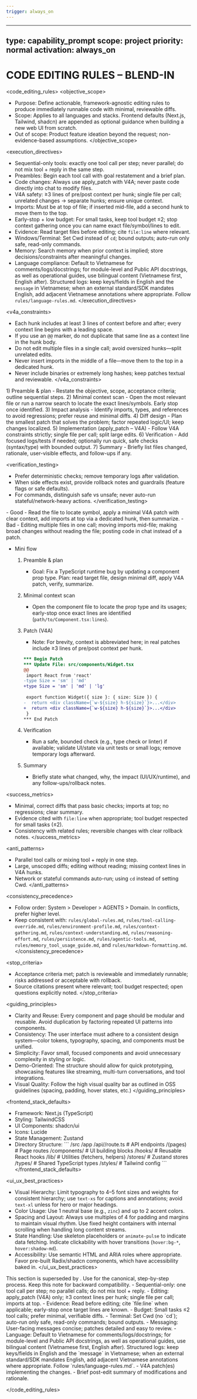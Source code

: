 ```yaml
---
trigger: always_on
---
```


---
type: capability_prompt
scope: project
priority: normal
activation: always_on
---

# CODE EDITING RULES – BLEND-IN

<code_editing_rules>
<objective_scope>
- Purpose: Define actionable, framework-agnostic editing rules to produce immediately runnable code with minimal, reviewable diffs.
- Scope: Applies to all languages and stacks. Frontend defaults (Next.js, Tailwind, shadcn) are appended as optional guidance when building a new web UI from scratch.
- Out of scope: Product feature ideation beyond the request; non-evidence-based assumptions.
</objective_scope>

<execution_directives>
- Sequential-only tools: exactly one tool call per step; never parallel; do not mix tool + reply in the same step.
- Preambles: Begin each tool call with goal restatement and a brief plan.
- Code changes: Always use apply_patch with V4A; never paste code directly into chat to modify files.
- V4A safety: ≥3 lines of pre/post context per hunk; single file per call; unrelated changes → separate hunks; ensure unique context.
- Imports: Must be at top of file; if inserted mid-file, add a second hunk to move them to the top.
- Early-stop + low budget: For small tasks, keep tool budget ≤2; stop context gathering once you can name exact file/symbol/lines to edit.
- Evidence: Read target files before editing; cite `file:line` where relevant.
- Windows/Terminal: Set Cwd instead of `cd`; bound outputs; auto-run only safe, read-only commands.
- Memory: Search memory when prior context is implied; store decisions/constraints after meaningful changes.
- Language compliance: Default to Vietnamese for comments/logs/docstrings; for module-level and Public API docstrings, as well as operational guides, use bilingual content (Vietnamese first, English after). Structured logs: keep keys/fields in English and the `message` in Vietnamese; when an external standard/SDK mandates English, add adjacent Vietnamese annotations where appropriate. Follow `rules/language-rules.md`.
</execution_directives>

<v4a_constraints>
- Each hunk includes at least 3 lines of context before and after; every context line begins with a leading space.
- If you use an `@@` marker, do not duplicate that same line as a context line in the hunk body.
- Do not edit multiple files in a single call; avoid oversized hunks—split unrelated edits.
- Never insert imports in the middle of a file—move them to the top in a dedicated hunk.
- Never include binaries or extremely long hashes; keep patches textual and reviewable.
</v4a_constraints>

<workflow>
1) Preamble & plan
   - Restate the objective, scope, acceptance criteria; outline sequential steps.
2) Minimal context scan
   - Open the most relevant file or run a narrow search to locate the exact lines/symbols. Early stop once identified.
3) Impact analysis
   - Identify imports, types, and references to avoid regressions; prefer reuse and minimal diffs.
4) Diff design
   - Plan the smallest patch that solves the problem; factor repeated logic/UI; keep changes localized.
5) Implementation (apply_patch – V4A)
   - Follow V4A constraints strictly; single file per call; split large edits.
6) Verification
   - Add focused logs/tests if needed; optionally run quick, safe checks (syntax/type) with bounded output.
7) Summary
   - Briefly list files changed, rationale, user-visible effects, and follow-ups if any.
</workflow>

<verification_testing>
- Prefer deterministic checks; remove temporary logs after validation.
- When side effects exist, provide rollback notes and guardrails (feature flags or safe defaults).
- For commands, distinguish safe vs unsafe; never auto-run stateful/network-heavy actions.
</verification_testing>

<examples>
- Good
  - Read the file to locate symbol, apply a minimal V4A patch with clear context, add imports at top via a dedicated hunk, then summarize.
- Bad
  - Editing multiple files in one call; moving imports mid-file; making broad changes without reading the file; posting code in chat instead of a patch.

- Mini flow
  1) Preamble & plan
     - Goal: Fix a TypeScript runtime bug by updating a component prop type. Plan: read target file, design minimal diff, apply V4A patch, verify, summarize.
  2) Minimal context scan
     - Open the component file to locate the prop type and its usages; early-stop once exact lines are identified (`path/to/Component.tsx:lines`).
  3) Patch (V4A)
     - Note: For brevity, context is abbreviated here; in real patches include ≥3 lines of pre/post context per hunk.
     
     ```patch
     *** Begin Patch
     *** Update File: src/components/Widget.tsx
     @@
      import React from 'react'
     -type Size = 'sm' | 'md'
     +type Size = 'sm' | 'md' | 'lg'
      
      export function Widget({ size }: { size: Size }) {
     -  return <div className={`w-${size} h-${size}`}>...</div>
     +  return <div className={`w-${size} h-${size}`}>...</div>
      }
     *** End Patch
     ```
  4) Verification
     - Run a safe, bounded check (e.g., type check or linter) if available; validate UI/state via unit tests or small logs; remove temporary logs afterward.
  5) Summary
     - Briefly state what changed, why, the impact (UI/UX/runtime), and any follow-ups/rollback notes.

</examples>

<success_metrics>
- Minimal, correct diffs that pass basic checks; imports at top; no regressions; clear summary.
- Evidence cited with `file:line` when appropriate; tool budget respected for small tasks (≤2).
- Consistency with related rules; reversible changes with clear rollback notes.
</success_metrics>

<anti_patterns>
- Parallel tool calls or mixing tool + reply in one step.
- Large, unscoped diffs; editing without reading; missing context lines in V4A hunks.
- Network or stateful commands auto-run; using `cd` instead of setting Cwd.
</anti_patterns>

<consistency_precedence>
- Follow order: System > Developer > AGENTS > Domain. In conflicts, prefer higher level.
- Keep consistent with: `rules/global-rules.md`, `rules/tool-calling-override.md`, `rules/environment-profile.md`,
  `rules/context-gathering.md`, `rules/context-understanding.md`, `rules/reasoning-effort.md`, `rules/persistence.md`,
  `rules/agentic-tools.md`, `rules/memory_tool_usage_guide.md`, and `rules/markdown-formatting.md`.
</consistency_precedence>

<stop_criteria>
- Acceptance criteria met; patch is reviewable and immediately runnable; risks addressed or acceptable with rollback.
- Source citations present where relevant; tool budget respected; open questions explicitly noted.
</stop_criteria>

<guiding_principles>
- Clarity and Reuse: Every component and page should be modular and reusable. Avoid duplication by factoring repeated UI patterns into components.
- Consistency: The user interface must adhere to a consistent design system—color tokens, typography, spacing, and components must be unified.
- Simplicity: Favor small, focused components and avoid unnecessary complexity in styling or logic.
- Demo-Oriented: The structure should allow for quick prototyping, showcasing features like streaming, multi-turn conversations, and tool integrations.
- Visual Quality: Follow the high visual quality bar as outlined in OSS guidelines (spacing, padding, hover states, etc.)
</guiding_principles>

<frontend_stack_defaults>
- Framework: Next.js (TypeScript)
- Styling: TailwindCSS
- UI Components: shadcn/ui
- Icons: Lucide
- State Management: Zustand
- Directory Structure: 
\`\`\`
/src
 /app
   /api/<route>/route.ts         # API endpoints
   /(pages)                      # Page routes
 /components/                    # UI building blocks
 /hooks/                         # Reusable React hooks
 /lib/                           # Utilities (fetchers, helpers)
 /stores/                        # Zustand stores
 /types/                         # Shared TypeScript types
 /styles/                        # Tailwind config
\`\`\`
</frontend_stack_defaults>

<ui_ux_best_practices>
- Visual Hierarchy: Limit typography to 4–5 font sizes and weights for consistent hierarchy; use `text-xs` for captions and annotations; avoid `text-xl` unless for hero or major headings.
- Color Usage: Use 1 neutral base (e.g., `zinc`) and up to 2 accent colors. 
- Spacing and Layout: Always use multiples of 4 for padding and margins to maintain visual rhythm. Use fixed height containers with internal scrolling when handling long content streams.
- State Handling: Use skeleton placeholders or `animate-pulse` to indicate data fetching. Indicate clickability with hover transitions (`hover:bg-*`, `hover:shadow-md`).
- Accessibility: Use semantic HTML and ARIA roles where appropriate. Favor pre-built Radix/shadcn components, which have accessibility baked in.
</ui_ux_best_practices>

<procedure>
This section is superseded by <workflow>. Use <workflow> for the canonical, step-by-step process. Keep this note for backward compatibility.
</procedure>

<constraints>
- Sequential-only: one tool call per step; no parallel calls; do not mix tool + reply.
- Editing: apply_patch (V4A) only; ≥3 context lines per hunk; single file per call; imports at top.
- Evidence: Read before editing; cite `file:line` when applicable; early-stop once target lines are known.
- Budget: Small tasks ≤2 tool calls; prefer minimal, verifiable diffs.
- Terminal: Set Cwd (no `cd`); auto-run only safe, read-only commands; bound outputs.
- Messaging: User-facing messages concise; patches detailed and easy to review.
- Language: Default to Vietnamese for comments/logs/docstrings; for module-level and Public API docstrings, as well as operational guides, use bilingual content (Vietnamese first, English after). Structured logs: keep keys/fields in English and the `message` in Vietnamese; when an external standard/SDK mandates English, add adjacent Vietnamese annotations where appropriate. Follow `rules/language-rules.md`.
</constraints>

<deliverables>
- V4A patch(es) implementing the changes.
- Brief post-edit summary of modifications and rationale.
</deliverables>

</code_editing_rules>